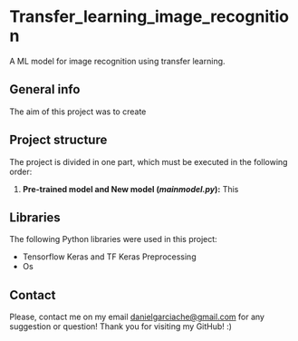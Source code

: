 # Transfer_learning_image_recognition
A ML model for image recognition using transfer learning.

## General info
The aim of this project was to create

## Project structure

The project is divided in one part, which must be executed in the following order:

1. **Pre-trained model and New model (*mainmodel.py*):** This 

## Libraries

The following Python libraries were used in this project:
- Tensorflow Keras and TF Keras Preprocessing
- Os

## Contact

Please, contact me on my email danielgarciache@gmail.com for any suggestion or question!
Thank you for visiting my GitHub! :)
